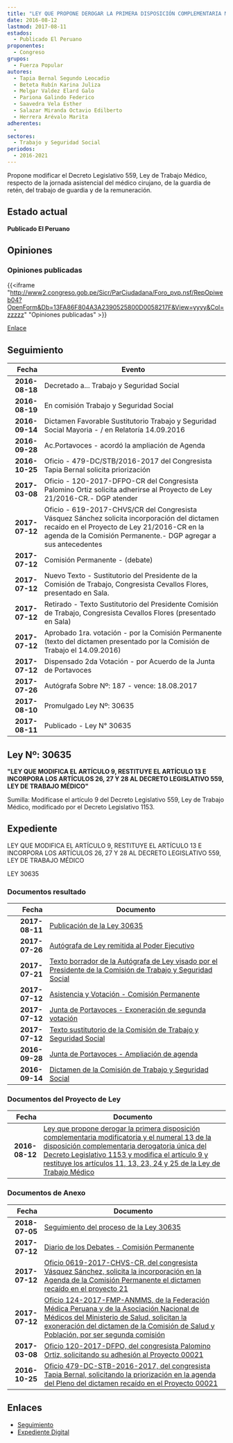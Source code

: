 ```yaml
---
title: "LEY QUE PROPONE DEROGAR LA PRIMERA DISPOSICIÓN COMPLEMENTARIA MODIFICATORIA Y EL NUMERAL 13 DE LA DISPOSICIÓN COMPLEMENTARIA DEROGATORIA ÚNICA DEL D.L. 1153 Y MODIFICA EL ARTÍCULO 9 Y RESTITUYE LOS ARTÍCULOS 11, 13, 23, 24 Y 25 DE LA LEY DE TRABAJO MÉDICO"
date: 2016-08-12
lastmod: 2017-08-11
estados: 
  - Publicado El Peruano
proponentes: 
  - Congreso
grupos: 
  - Fuerza Popular
autores: 
  - Tapia Bernal Segundo Leocadio
  - Beteta Rubín Karina Juliza
  - Melgar Valdez Elard Galo
  - Pariona Galindo Federico
  - Saavedra Vela Esther
  - Salazar Miranda Octavio Edilberto
  - Herrera Arévalo Marita
adherentes: 
  - 
sectores: 
  - Trabajo y Seguridad Social
periodos: 
  - 2016-2021
---
```


Propone modificar el Decreto Legislativo 559, Ley de Trabajo Médico, respecto de la jornada asistencial del médico cirujano, de la guardia de retén, del trabajo de guardia y de la remuneración.


## Estado actual

**Publicado El Peruano**

## Opiniones

### Opiniones publicadas

{{<iframe "http://www2.congreso.gob.pe/Sicr/ParCiudadana/Foro_pvp.nsf/RepOpiweb04?OpenForm&Db=13FA86F804A3A2390525800D0058217F&View=yyyy&Col=zzzzz" "Opiniones publicadas" >}}

[Enlace](http://www2.congreso.gob.pe/Sicr/ParCiudadana/Foro_pvp.nsf/RepOpiweb04?OpenForm&Db=13FA86F804A3A2390525800D0058217F&View=yyyy&Col=zzzzz)

## Seguimiento

| Fecha | Evento |
|------:|--------|
| **2016-08-18** | Decretado a... Trabajo y Seguridad Social|
| **2016-08-19** | En comisión Trabajo y Seguridad Social|
| **2016-09-14** | Dictamen Favorable Sustitutorio Trabajo y Seguridad Social Mayoria - / en Relatoría 14.09.2016|
| **2016-09-28** | Ac.Portavoces - acordó la ampliación de Agenda|
| **2016-10-25** | Oficio - 479-DC/STB/2016-2017 del Congresista Tapia Bernal solicita priorización|
| **2017-03-08** | Oficio - 120-2017-DFPO-CR del Congresista Palomino Ortiz solicita adherirse al Proyecto de Ley 21/2016-CR.- DGP atender|
| **2017-07-12** | Oficio - 619-2017-CHVS/CR del Congresista Vásquez Sánchez solicita incorporación del dictamen recaído en el Proyecto de Ley 21/2016-CR en la agenda de la Comisión Permanente.- DGP agregar a sus antecedentes|
| **2017-07-12** | Comisión Permanente - (debate)|
| **2017-07-12** | Nuevo Texto - Sustitutorio del Presidente de la Comisión de Trabajo, Congresista Cevallos Flores, presentado en Sala.|
| **2017-07-12** | Retirado - Texto Sustitutorio del Presidente Comisión de Trabajo, Congresista Cevallos Flores (presentado en Sala)|
| **2017-07-12** | Aprobado 1ra. votación - por la Comisión Permanente (texto del dictamen presentado por la Comisión de Trabajo el 14.09.2016)|
| **2017-07-12** | Dispensado 2da Votación - por Acuerdo de la Junta de Portavoces|
| **2017-07-26** | Autógrafa Sobre Nº: 187 - vence: 18.08.2017|
| **2017-08-10** | Promulgado Ley Nº: 30635|
| **2017-08-11** | Publicado - Ley N° 30635|

## Ley Nº: 30635

**"LEY QUE MODIFICA EL ARTÍCULO 9, RESTITUYE EL ARTÍCULO 13 E INCORPORA LOS ARTÍCULOS 26, 27 Y 28 AL DECRETO LEGISLATIVO 559, LEY DE TRABAJO MÉDICO"**

Sumilla: Modifícase el artículo 9 del Decreto Legislativo 559, Ley de Trabajo Médico, modificado por el Decreto Legislativo 1153.


## Expediente

LEY QUE MODIFICA EL ARTÍCULO 9, RESTITUYE EL ARTÍCULO 13 E INCORPORA LOS ARTÍCULOS 26, 27 Y 28 AL DECRETO LEGISLATIVO 559, LEY DE TRABAJO MÉDICO

LEY 30635


### Documentos resultado

| Fecha | Documento |
|------:|--------|
| **2017-08-11** | [Publicación de la Ley 30635](http://www.leyes.congreso.gob.pe/Documentos/2016_2021/ADLP/Normas_Legales/30635-LEY.pdf) |
| **2017-07-26** | [Autógrafa de Ley remitida al Poder Ejecutivo](http://www.leyes.congreso.gob.pe/Documentos/2016_2021/ADLP/Texto_Aprobado/AU0002120170726.pdf) |
| **2017-07-21** | [Texto borrador de la Autógrafa de Ley visado por el Presidente de la Comisión de Trabajo y Seguridad Social](http://www.leyes.congreso.gob.pe/Documentos/2016_2021/Texto_Borrador_de_Autografa/BAU0002120170721.pdf) |
| **2017-07-12** | [Asistencia y Votación - Comisión Permanente](http://www.leyes.congreso.gob.pe/Documentos/2016_2021/Asistencia_y_Votacion/Proyectos_de_Ley/AVCP0002120170712.pdf) |
| **2017-07-12** | [Junta de Portavoces - Exoneración de segunda votación](http://www.leyes.congreso.gob.pe/Documentos/2016_2021/Acuerdos/Junta_Portavoces/AJP0002120170712.PDF) |
| **2017-07-12** | [Texto sustitutorio de la Comisión de Trabajo y Seguridad Social](http://www.leyes.congreso.gob.pe/Documentos/2016_2021/Texto_Sustitutorio/Proyectos_de_Ley/TS0002120170712.pdf) |
| **2016-09-28** | [Junta de Portavoces - Ampliación de agenda](http://www.leyes.congreso.gob.pe/Documentos/2016_2021/Acuerdos/Junta_Portavoces/AJP0002120160928.pdf) |
| **2016-09-14** | [Dictamen de la Comisión de Trabajo y Seguridad Social](http://www.leyes.congreso.gob.pe/Documentos/2016_2021/Dictamenes/Proyectos_de_Ley/00021DC22MAY20160914.pdf) |

### Documentos del Proyecto de Ley

| Fecha | Documento |
|------:|--------|
| **2016-08-12** | [Ley que propone derogar la primera disposición complementaria modificatoria y el numeral 13 de la disposición complementaria derogatoria única del Decreto Legislativo 1153 y modifica el artículo 9 y restituye los artículos 11, 13, 23, 24 y 25 de la Ley de Trabajo Médico](http://www.leyes.congreso.gob.pe/Documentos/2016_2021/Proyectos_de_Ley_y_de_Resoluciones_Legislativas/PL00021_20160812.pdf) |

### Documentos de Anexo

| Fecha | Documento |
|------:|--------|
| **2018-07-05** | [Seguimiento del proceso de la Ley 30635](http://www.leyes.congreso.gob.pe/Documentos/2016_2021/Seguimiento_de_Proyectos_de_Ley/00021PL20180705.pdf) |
| **2017-07-12** | [Diario de los Debates - Comisión Permanente](http://www2.congreso.gob.pe/Sicr/DiarioDebates/Publicad.nsf/SesionesPleno/05256D6E0073DFE90525815C006190DC/$FILE/PER-2016-13.pdf) |
| **2017-07-12** | [Oficio 0619-2017-CHVS-CR, del congresista Vásquez Sánchez, solicita la incorporación en la Agenda de la Comisión Permanente el dictamen recaído en el proyecto 21](http://www.leyes.congreso.gob.pe/Documentos/2016_2021/Oficios/Congresistas/OFICIO-0619-2017-CHVS-CR.pdf) |
| **2017-07-12** | [Oficio 124-2017-FMP-ANMMS, de la Federación Médica Peruana y de la Asociación Nacional de Médicos del Ministerio de Salud, solicitan la exoneración del dictamen de la Comisión de Salud y Población, por ser segunda comisión](http://www.leyes.congreso.gob.pe/Documentos/2016_2021/Oficios/Otras_Instituciones/OFICIO-124-2017-FMP-ANMMS.pdf) |
| **2017-03-08** | [Oficio 120-2017-DFPO, del congresista Palomino Ortiz, solicitando su adhesión al Proyecto 00021](http://www.leyes.congreso.gob.pe/Documentos/2016_2021/Oficios/Congresistas/OFICIO-120-2017-DFPO.pdf) |
| **2016-10-25** | [Oficio 479-DC-STB-2016-2017, del congresista Tapia Bernal, solicitando la priorización en la agenda del Pleno del dictamen recaído en el Proyecto 00021](http://www.leyes.congreso.gob.pe/Documentos/2016_2021/Oficios/Congresistas/OFICIO-479-DC-STB-2016-2017.pdf) |

## Enlaces 

- [Seguimiento](http://www2.congreso.gob.pe/Sicr/TraDocEstProc/CLProLey2016.nsf/f7fff46988ca05b1052578e100829cc7/f357ae1ac939d1180525800d005b4976?OpenDocument)
- [Expediente Digital](http://www2.congreso.gob.pehttp://www2.congreso.gob.pe/Sicr/TraDocEstProc/CLProLey2016.nsf/f7fff46988ca05b1052578e100829cc7/f357ae1ac939d1180525800d005b4976?OpenDocument&Click=05257FB7005EB655.eb71d0cf91d8294e05256cdf006b5706/$Body/0.1C6C)
